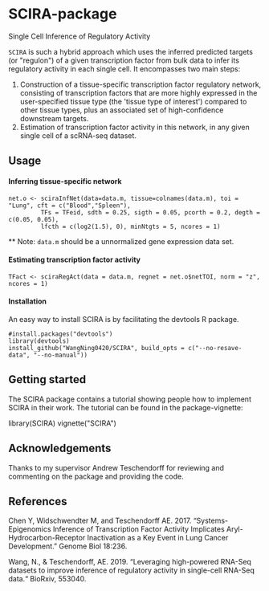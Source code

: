# SCIRA-package
Single Cell Inference of Regulatory Activity

`SCIRA` is such a hybrid approach which uses the inferred predicted targets (or "regulon") of a given transcription factor from bulk data to infer its regulatory activity in each single cell. It encompasses two main steps:

1. Construction of a tissue-specific transcription factor regulatory network, consisting of transcription factors that are more highly expressed in the user-specified tissue type (the 'tissue type of interest') compared to other tissue types, plus an associated set of high-confidence downstream targets.
2. Estimation of transcription factor activity in this network, in any given single cell of a scRNA-seq dataset.


## Usage
#### Inferring tissue-specific network

```{r eval=FALSE}
net.o <- sciraInfNet(data=data.m, tissue=colnames(data.m), toi = "Lung", cft = c("Blood","Spleen"),
         TFs = TFeid, sdth = 0.25, sigth = 0.05, pcorth = 0.2, degth = c(0.05, 0.05),
         lfcth = c(log2(1.5), 0), minNtgts = 5, ncores = 1)
```
** Note: `data.m` should be a unnormalized gene expression data set.

#### Estimating transcription factor activity
```{r eval=FALSE}
TFact <- sciraRegAct(data = data.m, regnet = net.o$netTOI, norm = "z", ncores = 1)
```
#### Installation
An easy way to install SCIRA is by facilitating the devtools R package.
```{r eval=FALSE}
#install.packages("devtools")
library(devtools)
install_github("WangNing0420/SCIRA", build_opts = c("--no-resave-data", "--no-manual"))
```

## Getting started
The SCIRA package contains a tutorial showing people how to implement SCIRA in their work. The tutorial can be found in the package-vignette:

library(SCIRA)
vignette("SCIRA")

## Acknowledgements

Thanks to my supervisor Andrew Teschendorff for reviewing and commenting on the package and providing the code.

## References

Chen Y, Widschwendter M, and Teschendorff AE. 2017. “Systems-Epigenomics Inference of Transcription Factor Activity Implicates Aryl-Hydrocarbon-Receptor Inactivation as a Key Event in Lung Cancer Development.” Genome Biol 18:236.

Wang, N., & Teschendorff, AE. 2019.  “Leveraging high-powered RNA-Seq datasets to improve inference of regulatory activity in single-cell RNA-Seq data.“ BioRxiv, 553040. 
